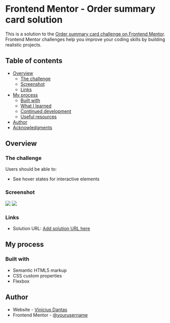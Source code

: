 # Frontend Mentor - Order summary card solution

This is a solution to the [Order summary card challenge on Frontend Mentor](https://www.frontendmentor.io/challenges/order-summary-component-QlPmajDUj). Frontend Mentor challenges help you improve your coding skills by building realistic projects. 

## Table of contents

- [Overview](#overview)
  - [The challenge](#the-challenge)
  - [Screenshot](#screenshot)
  - [Links](#links)
- [My process](#my-process)
  - [Built with](#built-with)
  - [What I learned](#what-i-learned)
  - [Continued development](#continued-development)
  - [Useful resources](#useful-resources)
- [Author](#author)
- [Acknowledgments](#acknowledgments)

## Overview

### The challenge

Users should be able to:

- See hover states for interactive elements

### Screenshot

![](./screenshot/order-summary-360x640.JPG)
![](./screenshot/order-summary-750-850.JPG)

### Links

- Solution URL: [Add solution URL here](https://vinidnt.github.io/order-summary-component/)

## My process

### Built with

- Semantic HTML5 markup
- CSS custom properties
- Flexbox

## Author

- Website - [Vinicius Dantas](https://github.com/vinidnt)
- Frontend Mentor - [@yourusername](https://www.frontendmentor.io/profile/vinidnt)